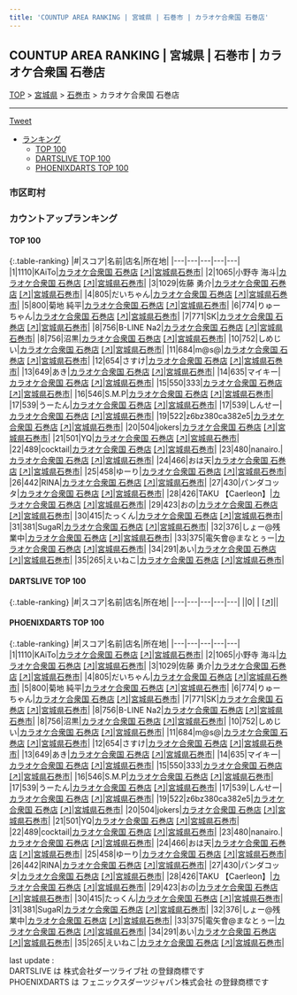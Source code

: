 ```yaml
---
title: 'COUNTUP AREA RANKING | 宮城県 | 石巻市 | カラオケ合衆国 石巻店'
---
```

## COUNTUP AREA RANKING | 宮城県 | 石巻市 | カラオケ合衆国 石巻店

[TOP](/darts/rank/) > [宮城県](/darts/rank/宮城県/) > [石巻市](/darts/rank/宮城県/石巻市/) > カラオケ合衆国 石巻店

___

<a href="https://twitter.com/share?ref_src=twsrc%5Etfw" data-text="COUNTUP AREA RANKING | 宮城県石巻市カラオケ合衆国 石巻店" class="twitter-share-button" data-hashtags="DARTSLIVE,PHOENIXDARTS,darts,ダーツ" data-show-count="false">Tweet</a>

* [ランキング](#カウントアップランキング)
    * [TOP 100](#top-100)
    * [DARTSLIVE TOP 100](#dartslive-top-100)
    * [PHOENIXDARTS TOP 100](#phoenixdarts-top-100)

### 市区町村

<ul>

</ul>

### カウントアップランキング

#### TOP 100



{:.table-ranking}
|#|スコア|名前|店名|所在地|
|---|---|---|---|---|
|1|1110|<span class="rank-name-pd">KAiTo</span>|<a href="/darts/rank/shops/89019.html">カラオケ合衆国 石巻店</a> <a href="https://vs.phoenixdarts.com/jp/shop/shopDetailInfo/s_89019?s_seq=89019">[↗]</a>|<a href="/darts/rank/宮城県/石巻市">宮城県石巻市</a>|
|2|1065|<span class="rank-name-pd"><span class="pro-icon-pd"></span>小野寺 海斗</span>|<a href="/darts/rank/shops/89019.html">カラオケ合衆国 石巻店</a> <a href="https://vs.phoenixdarts.com/jp/shop/shopDetailInfo/s_89019?s_seq=89019">[↗]</a>|<a href="/darts/rank/宮城県/石巻市">宮城県石巻市</a>|
|3|1029|<span class="rank-name-pd"><span class="pro-icon-pd"></span>佐藤 勇介</span>|<a href="/darts/rank/shops/89019.html">カラオケ合衆国 石巻店</a> <a href="https://vs.phoenixdarts.com/jp/shop/shopDetailInfo/s_89019?s_seq=89019">[↗]</a>|<a href="/darts/rank/宮城県/石巻市">宮城県石巻市</a>|
|4|805|<span class="rank-name-pd">だいちゃん</span>|<a href="/darts/rank/shops/89019.html">カラオケ合衆国 石巻店</a> <a href="https://vs.phoenixdarts.com/jp/shop/shopDetailInfo/s_89019?s_seq=89019">[↗]</a>|<a href="/darts/rank/宮城県/石巻市">宮城県石巻市</a>|
|5|800|<span class="rank-name-pd"><span class="pro-icon-pd"></span>菊地 純平</span>|<a href="/darts/rank/shops/89019.html">カラオケ合衆国 石巻店</a> <a href="https://vs.phoenixdarts.com/jp/shop/shopDetailInfo/s_89019?s_seq=89019">[↗]</a>|<a href="/darts/rank/宮城県/石巻市">宮城県石巻市</a>|
|6|774|<span class="rank-name-pd">りゅーちゃん</span>|<a href="/darts/rank/shops/89019.html">カラオケ合衆国 石巻店</a> <a href="https://vs.phoenixdarts.com/jp/shop/shopDetailInfo/s_89019?s_seq=89019">[↗]</a>|<a href="/darts/rank/宮城県/石巻市">宮城県石巻市</a>|
|7|771|<span class="rank-name-pd">SK</span>|<a href="/darts/rank/shops/89019.html">カラオケ合衆国 石巻店</a> <a href="https://vs.phoenixdarts.com/jp/shop/shopDetailInfo/s_89019?s_seq=89019">[↗]</a>|<a href="/darts/rank/宮城県/石巻市">宮城県石巻市</a>|
|8|756|<span class="rank-name-pd">B-LINE Na2</span>|<a href="/darts/rank/shops/89019.html">カラオケ合衆国 石巻店</a> <a href="https://vs.phoenixdarts.com/jp/shop/shopDetailInfo/s_89019?s_seq=89019">[↗]</a>|<a href="/darts/rank/宮城県/石巻市">宮城県石巻市</a>|
|8|756|<span class="rank-name-pd">沼黒</span>|<a href="/darts/rank/shops/89019.html">カラオケ合衆国 石巻店</a> <a href="https://vs.phoenixdarts.com/jp/shop/shopDetailInfo/s_89019?s_seq=89019">[↗]</a>|<a href="/darts/rank/宮城県/石巻市">宮城県石巻市</a>|
|10|752|<span class="rank-name-pd">しめじい</span>|<a href="/darts/rank/shops/89019.html">カラオケ合衆国 石巻店</a> <a href="https://vs.phoenixdarts.com/jp/shop/shopDetailInfo/s_89019?s_seq=89019">[↗]</a>|<a href="/darts/rank/宮城県/石巻市">宮城県石巻市</a>|
|11|684|<span class="rank-name-pd">m@s@</span>|<a href="/darts/rank/shops/89019.html">カラオケ合衆国 石巻店</a> <a href="https://vs.phoenixdarts.com/jp/shop/shopDetailInfo/s_89019?s_seq=89019">[↗]</a>|<a href="/darts/rank/宮城県/石巻市">宮城県石巻市</a>|
|12|654|<span class="rank-name-pd">さすけ</span>|<a href="/darts/rank/shops/89019.html">カラオケ合衆国 石巻店</a> <a href="https://vs.phoenixdarts.com/jp/shop/shopDetailInfo/s_89019?s_seq=89019">[↗]</a>|<a href="/darts/rank/宮城県/石巻市">宮城県石巻市</a>|
|13|649|<span class="rank-name-pd">あき</span>|<a href="/darts/rank/shops/89019.html">カラオケ合衆国 石巻店</a> <a href="https://vs.phoenixdarts.com/jp/shop/shopDetailInfo/s_89019?s_seq=89019">[↗]</a>|<a href="/darts/rank/宮城県/石巻市">宮城県石巻市</a>|
|14|635|<span class="rank-name-pd">マイキー</span>|<a href="/darts/rank/shops/89019.html">カラオケ合衆国 石巻店</a> <a href="https://vs.phoenixdarts.com/jp/shop/shopDetailInfo/s_89019?s_seq=89019">[↗]</a>|<a href="/darts/rank/宮城県/石巻市">宮城県石巻市</a>|
|15|550|<span class="rank-name-pd">333</span>|<a href="/darts/rank/shops/89019.html">カラオケ合衆国 石巻店</a> <a href="https://vs.phoenixdarts.com/jp/shop/shopDetailInfo/s_89019?s_seq=89019">[↗]</a>|<a href="/darts/rank/宮城県/石巻市">宮城県石巻市</a>|
|16|546|<span class="rank-name-pd">S.M.P</span>|<a href="/darts/rank/shops/89019.html">カラオケ合衆国 石巻店</a> <a href="https://vs.phoenixdarts.com/jp/shop/shopDetailInfo/s_89019?s_seq=89019">[↗]</a>|<a href="/darts/rank/宮城県/石巻市">宮城県石巻市</a>|
|17|539|<span class="rank-name-pd">うーたん</span>|<a href="/darts/rank/shops/89019.html">カラオケ合衆国 石巻店</a> <a href="https://vs.phoenixdarts.com/jp/shop/shopDetailInfo/s_89019?s_seq=89019">[↗]</a>|<a href="/darts/rank/宮城県/石巻市">宮城県石巻市</a>|
|17|539|<span class="rank-name-pd">しんせー</span>|<a href="/darts/rank/shops/89019.html">カラオケ合衆国 石巻店</a> <a href="https://vs.phoenixdarts.com/jp/shop/shopDetailInfo/s_89019?s_seq=89019">[↗]</a>|<a href="/darts/rank/宮城県/石巻市">宮城県石巻市</a>|
|19|522|<span class="rank-name-pd">z6bz380ca382e5</span>|<a href="/darts/rank/shops/89019.html">カラオケ合衆国 石巻店</a> <a href="https://vs.phoenixdarts.com/jp/shop/shopDetailInfo/s_89019?s_seq=89019">[↗]</a>|<a href="/darts/rank/宮城県/石巻市">宮城県石巻市</a>|
|20|504|<span class="rank-name-pd">jokers</span>|<a href="/darts/rank/shops/89019.html">カラオケ合衆国 石巻店</a> <a href="https://vs.phoenixdarts.com/jp/shop/shopDetailInfo/s_89019?s_seq=89019">[↗]</a>|<a href="/darts/rank/宮城県/石巻市">宮城県石巻市</a>|
|21|501|<span class="rank-name-pd">YQ</span>|<a href="/darts/rank/shops/89019.html">カラオケ合衆国 石巻店</a> <a href="https://vs.phoenixdarts.com/jp/shop/shopDetailInfo/s_89019?s_seq=89019">[↗]</a>|<a href="/darts/rank/宮城県/石巻市">宮城県石巻市</a>|
|22|489|<span class="rank-name-pd">cocktail</span>|<a href="/darts/rank/shops/89019.html">カラオケ合衆国 石巻店</a> <a href="https://vs.phoenixdarts.com/jp/shop/shopDetailInfo/s_89019?s_seq=89019">[↗]</a>|<a href="/darts/rank/宮城県/石巻市">宮城県石巻市</a>|
|23|480|<span class="rank-name-pd">nanairo.</span>|<a href="/darts/rank/shops/89019.html">カラオケ合衆国 石巻店</a> <a href="https://vs.phoenixdarts.com/jp/shop/shopDetailInfo/s_89019?s_seq=89019">[↗]</a>|<a href="/darts/rank/宮城県/石巻市">宮城県石巻市</a>|
|24|466|<span class="rank-name-pd">おは天</span>|<a href="/darts/rank/shops/89019.html">カラオケ合衆国 石巻店</a> <a href="https://vs.phoenixdarts.com/jp/shop/shopDetailInfo/s_89019?s_seq=89019">[↗]</a>|<a href="/darts/rank/宮城県/石巻市">宮城県石巻市</a>|
|25|458|<span class="rank-name-pd">ゆーり</span>|<a href="/darts/rank/shops/89019.html">カラオケ合衆国 石巻店</a> <a href="https://vs.phoenixdarts.com/jp/shop/shopDetailInfo/s_89019?s_seq=89019">[↗]</a>|<a href="/darts/rank/宮城県/石巻市">宮城県石巻市</a>|
|26|442|<span class="rank-name-pd">RINA</span>|<a href="/darts/rank/shops/89019.html">カラオケ合衆国 石巻店</a> <a href="https://vs.phoenixdarts.com/jp/shop/shopDetailInfo/s_89019?s_seq=89019">[↗]</a>|<a href="/darts/rank/宮城県/石巻市">宮城県石巻市</a>|
|27|430|<span class="rank-name-pd">パンダコッタ</span>|<a href="/darts/rank/shops/89019.html">カラオケ合衆国 石巻店</a> <a href="https://vs.phoenixdarts.com/jp/shop/shopDetailInfo/s_89019?s_seq=89019">[↗]</a>|<a href="/darts/rank/宮城県/石巻市">宮城県石巻市</a>|
|28|426|<span class="rank-name-pd">TAKU 【Caerleon】</span>|<a href="/darts/rank/shops/89019.html">カラオケ合衆国 石巻店</a> <a href="https://vs.phoenixdarts.com/jp/shop/shopDetailInfo/s_89019?s_seq=89019">[↗]</a>|<a href="/darts/rank/宮城県/石巻市">宮城県石巻市</a>|
|29|423|<span class="rank-name-pd">おの</span>|<a href="/darts/rank/shops/89019.html">カラオケ合衆国 石巻店</a> <a href="https://vs.phoenixdarts.com/jp/shop/shopDetailInfo/s_89019?s_seq=89019">[↗]</a>|<a href="/darts/rank/宮城県/石巻市">宮城県石巻市</a>|
|30|415|<span class="rank-name-pd">たっくん</span>|<a href="/darts/rank/shops/89019.html">カラオケ合衆国 石巻店</a> <a href="https://vs.phoenixdarts.com/jp/shop/shopDetailInfo/s_89019?s_seq=89019">[↗]</a>|<a href="/darts/rank/宮城県/石巻市">宮城県石巻市</a>|
|31|381|<span class="rank-name-pd">SugaR</span>|<a href="/darts/rank/shops/89019.html">カラオケ合衆国 石巻店</a> <a href="https://vs.phoenixdarts.com/jp/shop/shopDetailInfo/s_89019?s_seq=89019">[↗]</a>|<a href="/darts/rank/宮城県/石巻市">宮城県石巻市</a>|
|32|376|<span class="rank-name-pd">しょー@残業中</span>|<a href="/darts/rank/shops/89019.html">カラオケ合衆国 石巻店</a> <a href="https://vs.phoenixdarts.com/jp/shop/shopDetailInfo/s_89019?s_seq=89019">[↗]</a>|<a href="/darts/rank/宮城県/石巻市">宮城県石巻市</a>|
|33|375|<span class="rank-name-pd">電矢會@まなとぅー</span>|<a href="/darts/rank/shops/89019.html">カラオケ合衆国 石巻店</a> <a href="https://vs.phoenixdarts.com/jp/shop/shopDetailInfo/s_89019?s_seq=89019">[↗]</a>|<a href="/darts/rank/宮城県/石巻市">宮城県石巻市</a>|
|34|291|<span class="rank-name-pd">あい</span>|<a href="/darts/rank/shops/89019.html">カラオケ合衆国 石巻店</a> <a href="https://vs.phoenixdarts.com/jp/shop/shopDetailInfo/s_89019?s_seq=89019">[↗]</a>|<a href="/darts/rank/宮城県/石巻市">宮城県石巻市</a>|
|35|265|<span class="rank-name-pd">えいねこ</span>|<a href="/darts/rank/shops/89019.html">カラオケ合衆国 石巻店</a> <a href="https://vs.phoenixdarts.com/jp/shop/shopDetailInfo/s_89019?s_seq=89019">[↗]</a>|<a href="/darts/rank/宮城県/石巻市">宮城県石巻市</a>|


#### DARTSLIVE TOP 100



{:.table-ranking}
|#|スコア|名前|店名|所在地|
|---|---|---|---|---|
||0|<span class="rank-name-dl"> </span>|<a href="/darts/rank/shops/.html"></a> <a href="">[↗]</a>|<a href="/darts/rank//"></a>|


#### PHOENIXDARTS TOP 100



{:.table-ranking}
|#|スコア|名前|店名|所在地|
|---|---|---|---|---|
|1|1110|<span class="rank-name-pd">KAiTo</span>|<a href="/darts/rank/shops/89019.html">カラオケ合衆国 石巻店</a> <a href="https://vs.phoenixdarts.com/jp/shop/shopDetailInfo/s_89019?s_seq=89019">[↗]</a>|<a href="/darts/rank/宮城県/石巻市">宮城県石巻市</a>|
|2|1065|<span class="rank-name-pd"><span class="pro-icon-pd"></span>小野寺 海斗</span>|<a href="/darts/rank/shops/89019.html">カラオケ合衆国 石巻店</a> <a href="https://vs.phoenixdarts.com/jp/shop/shopDetailInfo/s_89019?s_seq=89019">[↗]</a>|<a href="/darts/rank/宮城県/石巻市">宮城県石巻市</a>|
|3|1029|<span class="rank-name-pd"><span class="pro-icon-pd"></span>佐藤 勇介</span>|<a href="/darts/rank/shops/89019.html">カラオケ合衆国 石巻店</a> <a href="https://vs.phoenixdarts.com/jp/shop/shopDetailInfo/s_89019?s_seq=89019">[↗]</a>|<a href="/darts/rank/宮城県/石巻市">宮城県石巻市</a>|
|4|805|<span class="rank-name-pd">だいちゃん</span>|<a href="/darts/rank/shops/89019.html">カラオケ合衆国 石巻店</a> <a href="https://vs.phoenixdarts.com/jp/shop/shopDetailInfo/s_89019?s_seq=89019">[↗]</a>|<a href="/darts/rank/宮城県/石巻市">宮城県石巻市</a>|
|5|800|<span class="rank-name-pd"><span class="pro-icon-pd"></span>菊地 純平</span>|<a href="/darts/rank/shops/89019.html">カラオケ合衆国 石巻店</a> <a href="https://vs.phoenixdarts.com/jp/shop/shopDetailInfo/s_89019?s_seq=89019">[↗]</a>|<a href="/darts/rank/宮城県/石巻市">宮城県石巻市</a>|
|6|774|<span class="rank-name-pd">りゅーちゃん</span>|<a href="/darts/rank/shops/89019.html">カラオケ合衆国 石巻店</a> <a href="https://vs.phoenixdarts.com/jp/shop/shopDetailInfo/s_89019?s_seq=89019">[↗]</a>|<a href="/darts/rank/宮城県/石巻市">宮城県石巻市</a>|
|7|771|<span class="rank-name-pd">SK</span>|<a href="/darts/rank/shops/89019.html">カラオケ合衆国 石巻店</a> <a href="https://vs.phoenixdarts.com/jp/shop/shopDetailInfo/s_89019?s_seq=89019">[↗]</a>|<a href="/darts/rank/宮城県/石巻市">宮城県石巻市</a>|
|8|756|<span class="rank-name-pd">B-LINE Na2</span>|<a href="/darts/rank/shops/89019.html">カラオケ合衆国 石巻店</a> <a href="https://vs.phoenixdarts.com/jp/shop/shopDetailInfo/s_89019?s_seq=89019">[↗]</a>|<a href="/darts/rank/宮城県/石巻市">宮城県石巻市</a>|
|8|756|<span class="rank-name-pd">沼黒</span>|<a href="/darts/rank/shops/89019.html">カラオケ合衆国 石巻店</a> <a href="https://vs.phoenixdarts.com/jp/shop/shopDetailInfo/s_89019?s_seq=89019">[↗]</a>|<a href="/darts/rank/宮城県/石巻市">宮城県石巻市</a>|
|10|752|<span class="rank-name-pd">しめじい</span>|<a href="/darts/rank/shops/89019.html">カラオケ合衆国 石巻店</a> <a href="https://vs.phoenixdarts.com/jp/shop/shopDetailInfo/s_89019?s_seq=89019">[↗]</a>|<a href="/darts/rank/宮城県/石巻市">宮城県石巻市</a>|
|11|684|<span class="rank-name-pd">m@s@</span>|<a href="/darts/rank/shops/89019.html">カラオケ合衆国 石巻店</a> <a href="https://vs.phoenixdarts.com/jp/shop/shopDetailInfo/s_89019?s_seq=89019">[↗]</a>|<a href="/darts/rank/宮城県/石巻市">宮城県石巻市</a>|
|12|654|<span class="rank-name-pd">さすけ</span>|<a href="/darts/rank/shops/89019.html">カラオケ合衆国 石巻店</a> <a href="https://vs.phoenixdarts.com/jp/shop/shopDetailInfo/s_89019?s_seq=89019">[↗]</a>|<a href="/darts/rank/宮城県/石巻市">宮城県石巻市</a>|
|13|649|<span class="rank-name-pd">あき</span>|<a href="/darts/rank/shops/89019.html">カラオケ合衆国 石巻店</a> <a href="https://vs.phoenixdarts.com/jp/shop/shopDetailInfo/s_89019?s_seq=89019">[↗]</a>|<a href="/darts/rank/宮城県/石巻市">宮城県石巻市</a>|
|14|635|<span class="rank-name-pd">マイキー</span>|<a href="/darts/rank/shops/89019.html">カラオケ合衆国 石巻店</a> <a href="https://vs.phoenixdarts.com/jp/shop/shopDetailInfo/s_89019?s_seq=89019">[↗]</a>|<a href="/darts/rank/宮城県/石巻市">宮城県石巻市</a>|
|15|550|<span class="rank-name-pd">333</span>|<a href="/darts/rank/shops/89019.html">カラオケ合衆国 石巻店</a> <a href="https://vs.phoenixdarts.com/jp/shop/shopDetailInfo/s_89019?s_seq=89019">[↗]</a>|<a href="/darts/rank/宮城県/石巻市">宮城県石巻市</a>|
|16|546|<span class="rank-name-pd">S.M.P</span>|<a href="/darts/rank/shops/89019.html">カラオケ合衆国 石巻店</a> <a href="https://vs.phoenixdarts.com/jp/shop/shopDetailInfo/s_89019?s_seq=89019">[↗]</a>|<a href="/darts/rank/宮城県/石巻市">宮城県石巻市</a>|
|17|539|<span class="rank-name-pd">うーたん</span>|<a href="/darts/rank/shops/89019.html">カラオケ合衆国 石巻店</a> <a href="https://vs.phoenixdarts.com/jp/shop/shopDetailInfo/s_89019?s_seq=89019">[↗]</a>|<a href="/darts/rank/宮城県/石巻市">宮城県石巻市</a>|
|17|539|<span class="rank-name-pd">しんせー</span>|<a href="/darts/rank/shops/89019.html">カラオケ合衆国 石巻店</a> <a href="https://vs.phoenixdarts.com/jp/shop/shopDetailInfo/s_89019?s_seq=89019">[↗]</a>|<a href="/darts/rank/宮城県/石巻市">宮城県石巻市</a>|
|19|522|<span class="rank-name-pd">z6bz380ca382e5</span>|<a href="/darts/rank/shops/89019.html">カラオケ合衆国 石巻店</a> <a href="https://vs.phoenixdarts.com/jp/shop/shopDetailInfo/s_89019?s_seq=89019">[↗]</a>|<a href="/darts/rank/宮城県/石巻市">宮城県石巻市</a>|
|20|504|<span class="rank-name-pd">jokers</span>|<a href="/darts/rank/shops/89019.html">カラオケ合衆国 石巻店</a> <a href="https://vs.phoenixdarts.com/jp/shop/shopDetailInfo/s_89019?s_seq=89019">[↗]</a>|<a href="/darts/rank/宮城県/石巻市">宮城県石巻市</a>|
|21|501|<span class="rank-name-pd">YQ</span>|<a href="/darts/rank/shops/89019.html">カラオケ合衆国 石巻店</a> <a href="https://vs.phoenixdarts.com/jp/shop/shopDetailInfo/s_89019?s_seq=89019">[↗]</a>|<a href="/darts/rank/宮城県/石巻市">宮城県石巻市</a>|
|22|489|<span class="rank-name-pd">cocktail</span>|<a href="/darts/rank/shops/89019.html">カラオケ合衆国 石巻店</a> <a href="https://vs.phoenixdarts.com/jp/shop/shopDetailInfo/s_89019?s_seq=89019">[↗]</a>|<a href="/darts/rank/宮城県/石巻市">宮城県石巻市</a>|
|23|480|<span class="rank-name-pd">nanairo.</span>|<a href="/darts/rank/shops/89019.html">カラオケ合衆国 石巻店</a> <a href="https://vs.phoenixdarts.com/jp/shop/shopDetailInfo/s_89019?s_seq=89019">[↗]</a>|<a href="/darts/rank/宮城県/石巻市">宮城県石巻市</a>|
|24|466|<span class="rank-name-pd">おは天</span>|<a href="/darts/rank/shops/89019.html">カラオケ合衆国 石巻店</a> <a href="https://vs.phoenixdarts.com/jp/shop/shopDetailInfo/s_89019?s_seq=89019">[↗]</a>|<a href="/darts/rank/宮城県/石巻市">宮城県石巻市</a>|
|25|458|<span class="rank-name-pd">ゆーり</span>|<a href="/darts/rank/shops/89019.html">カラオケ合衆国 石巻店</a> <a href="https://vs.phoenixdarts.com/jp/shop/shopDetailInfo/s_89019?s_seq=89019">[↗]</a>|<a href="/darts/rank/宮城県/石巻市">宮城県石巻市</a>|
|26|442|<span class="rank-name-pd">RINA</span>|<a href="/darts/rank/shops/89019.html">カラオケ合衆国 石巻店</a> <a href="https://vs.phoenixdarts.com/jp/shop/shopDetailInfo/s_89019?s_seq=89019">[↗]</a>|<a href="/darts/rank/宮城県/石巻市">宮城県石巻市</a>|
|27|430|<span class="rank-name-pd">パンダコッタ</span>|<a href="/darts/rank/shops/89019.html">カラオケ合衆国 石巻店</a> <a href="https://vs.phoenixdarts.com/jp/shop/shopDetailInfo/s_89019?s_seq=89019">[↗]</a>|<a href="/darts/rank/宮城県/石巻市">宮城県石巻市</a>|
|28|426|<span class="rank-name-pd">TAKU 【Caerleon】</span>|<a href="/darts/rank/shops/89019.html">カラオケ合衆国 石巻店</a> <a href="https://vs.phoenixdarts.com/jp/shop/shopDetailInfo/s_89019?s_seq=89019">[↗]</a>|<a href="/darts/rank/宮城県/石巻市">宮城県石巻市</a>|
|29|423|<span class="rank-name-pd">おの</span>|<a href="/darts/rank/shops/89019.html">カラオケ合衆国 石巻店</a> <a href="https://vs.phoenixdarts.com/jp/shop/shopDetailInfo/s_89019?s_seq=89019">[↗]</a>|<a href="/darts/rank/宮城県/石巻市">宮城県石巻市</a>|
|30|415|<span class="rank-name-pd">たっくん</span>|<a href="/darts/rank/shops/89019.html">カラオケ合衆国 石巻店</a> <a href="https://vs.phoenixdarts.com/jp/shop/shopDetailInfo/s_89019?s_seq=89019">[↗]</a>|<a href="/darts/rank/宮城県/石巻市">宮城県石巻市</a>|
|31|381|<span class="rank-name-pd">SugaR</span>|<a href="/darts/rank/shops/89019.html">カラオケ合衆国 石巻店</a> <a href="https://vs.phoenixdarts.com/jp/shop/shopDetailInfo/s_89019?s_seq=89019">[↗]</a>|<a href="/darts/rank/宮城県/石巻市">宮城県石巻市</a>|
|32|376|<span class="rank-name-pd">しょー@残業中</span>|<a href="/darts/rank/shops/89019.html">カラオケ合衆国 石巻店</a> <a href="https://vs.phoenixdarts.com/jp/shop/shopDetailInfo/s_89019?s_seq=89019">[↗]</a>|<a href="/darts/rank/宮城県/石巻市">宮城県石巻市</a>|
|33|375|<span class="rank-name-pd">電矢會@まなとぅー</span>|<a href="/darts/rank/shops/89019.html">カラオケ合衆国 石巻店</a> <a href="https://vs.phoenixdarts.com/jp/shop/shopDetailInfo/s_89019?s_seq=89019">[↗]</a>|<a href="/darts/rank/宮城県/石巻市">宮城県石巻市</a>|
|34|291|<span class="rank-name-pd">あい</span>|<a href="/darts/rank/shops/89019.html">カラオケ合衆国 石巻店</a> <a href="https://vs.phoenixdarts.com/jp/shop/shopDetailInfo/s_89019?s_seq=89019">[↗]</a>|<a href="/darts/rank/宮城県/石巻市">宮城県石巻市</a>|
|35|265|<span class="rank-name-pd">えいねこ</span>|<a href="/darts/rank/shops/89019.html">カラオケ合衆国 石巻店</a> <a href="https://vs.phoenixdarts.com/jp/shop/shopDetailInfo/s_89019?s_seq=89019">[↗]</a>|<a href="/darts/rank/宮城県/石巻市">宮城県石巻市</a>|


<div class="footer border-top border-gray-light mt-5 pt-3 text-right text-gray">
    last update : <span style="font-weight: italic" id="foot_last_modified"></span><br />
    DARTSLIVE は 株式会社ダーツライブ社 の登録商標です<br />
    PHOENIXDARTS は フェニックスダーツジャパン株式会社 の登録商標です<br />
</div>

<script src="https://cdnjs.cloudflare.com/ajax/libs/jquery.tablesorter/2.31.3/js/jquery.tablesorter.min.js" integrity="sha512-qzgd5cYSZcosqpzpn7zF2ZId8f/8CHmFKZ8j7mU4OUXTNRd5g+ZHBPsgKEwoqxCtdQvExE5LprwwPAgoicguNg==" crossorigin="anonymous" referrerpolicy="no-referrer"></script>
<link rel="stylesheet" href="https://cdnjs.cloudflare.com/ajax/libs/jquery.tablesorter/2.31.3/css/theme.default.min.css" integrity="sha512-wghhOJkjQX0Lh3NSWvNKeZ0ZpNn+SPVXX1Qyc9OCaogADktxrBiBdKGDoqVUOyhStvMBmJQ8ZdMHiR3wuEq8+w==" crossorigin="anonymous" referrerpolicy="no-referrer" />
<script>
$(function() {
    $(".table-ranking").tablesorter({sortList:[[0, 0]]});
    $("#foot_last_modified").text(formatDate(new Date(document.lastModified), 'yyyy-MM-dd HH:mm:ss'));
});
</script>

<script async src="https://platform.twitter.com/widgets.js" charset="utf-8"></script>